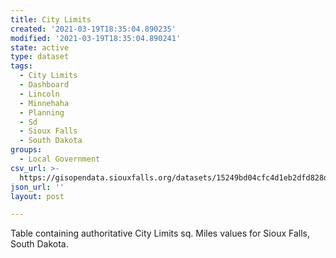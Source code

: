 ```yaml
---
title: City Limits
created: '2021-03-19T18:35:04.890235'
modified: '2021-03-19T18:35:04.890241'
state: active
type: dataset
tags:
  - City Limits
  - Dashboard
  - Lincoln
  - Minnehaha
  - Planning
  - Sd
  - Sioux Falls
  - South Dakota
groups:
  - Local Government
csv_url: >-
  https://gisopendata.siouxfalls.org/datasets/15249bd04cfc4d1eb2dfd828d923e374_18.csv?outSR=%7B%22latestWkid%22%3A32164%2C%22wkid%22%3A32164%7D
json_url: ''
layout: post

---
```

Table containing authoritative City Limits sq. Miles values for Sioux Falls, South Dakota.
